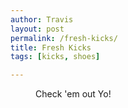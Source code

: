 ```yaml
---
author: Travis
layout: post
permalink: /fresh-kicks/
title: Fresh Kicks
tags: [kicks, shoes]

---
```


<figure>
	<img src="http://silasq.com/uploads/2013/02/2012-11-09-13.45.30-e1360264635284-1024x780.jpg" alt="">	
	<figcaption>Check 'em out Yo!</figcaption>
</figure>
